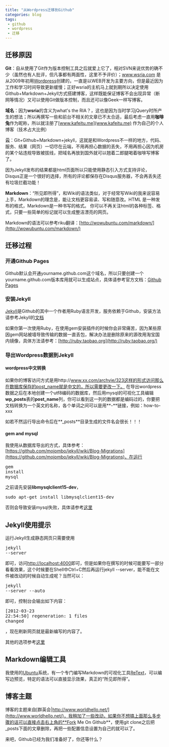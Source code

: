 ```yaml
---
title: "从Wordpress迁移到Github"
categories: blog
tags:
 - github
 - wordpress
 - 迁移
---
```


## 迁移原因
**Git**：自从使用了Git作为版本控制工具之后就爱上它了，相对SVN来说优势的确不少（虽然也有人批评，但凡事都有两面性，这里不予评价）；www.wsria.com 是从2009年初用[Wordpress](http://wordpress.com/)创建的，一直是以WEB开发为主要方向，但是最近因为工作和学习时间导致更新缓慢；正好wsria的主机马上就到期所以决定使用Github+Markdown+Jekyll方式搭建博客，这样既能保证博客不会出现异常（断网等情况）又可以使用Git做版本控制，而且还可以像Geek一样写博客。

**域名**：因为**wsria**的含义为what's the RIA？，这也是因为当时学习jQuery时所产生的想法；所以再撰写一些和前台不相关的文章已不太合适，最后考虑一直用**咖啡兔**作为昵称，所以就注册了[www.kafeitu.me](www.kafeitu.me) 作为自己的个人博客（技术占大比例）

**云**：Git+Github+Markdown+jekyll，这就是和Wordpress不一样的地方，代码、服务、结果（网页）一切尽在云端，不用再担心数据的丢失，不用再担心因为机房的某个站违规导致被拔线，把域名再放到国外就可以翘着二郎腿喝着咖啡写博客了。

因为Jekyll发布的结果都是html页面所以只能使用静态引入方式支持评论，Disqus正是一个很好的选择，所有的评论都保存在Disqus服务器，不会再丢失还有垃圾拦截功能！

**Markdown**：“所见即所得”，和Wiki的语法类似，对于经常写Wiki的我来说容易上手，Markdown的理念是，能让文档更容易读、写和随意改。HTML 是一种发布的格式，Markdown是一种书写的格式。
你可以不再关注html的各种标签、格式，只要一些简单的标记就可以生成整洁漂亮的网页。

Markdown的语法可以参考riku翻译：[http://wowubuntu.com/markdown/](http://wowubuntu.com/markdown/)

## 迁移过程
### 开通Github Pages
Github默认会开通yourname.github.com这个域名，所以只要创建一个yourname.github.com版本库用就可以生成站点，具体请参考官方文档：[Github Pages](http://pages.github.com/)

### 安装Jekyll
[Jekyll](https://github.com/mojombo/jekyll)是Github的其中一个作者用Ruby语言开发，服务依赖于Github，安装方法请参考Jekyll的[文档](https://github.com/mojombo/jekyll)

如果你第一次使用Ruby，在使用gem安装插件的时候你会非常痛苦，因为某些原因gem网站被墙导致传输的数据一直丢包，解决办法是删除原来的源改用淘宝国内镜像，具体方法请参考：[http://ruby.taobao.org](http://ruby.taobao.org/)

### 导出Wordpress数据到Jekyll
#### wordpress中文转换
如果你的博客访问方式是用http://www.xx.com/archvie/323这样的形式访问那么在数据库保存的post_name就是中文的，所以需要更改一下。
在导出wordpress数据之后在本地创建一个utf8编码的数据库，然后用mysql的可视化工具编辑**wp_posts**表的**post_name**列，你可以看到这一列的数据都是编码过的，你要把文档转换为一个英文的名称，各个单词之间可以是用**-**链接，例如：how-to-xxx

如若不然运行导出命令后在**_posts**目录生成的文件名会很长！！！

#### gem and mysql
我使用从数据库导出的方式，具体参考：[https://github.com/mojombo/jekyll/wiki/Blog-Migrations](https://github.com/mojombo/jekyll/wiki/Blog-Migrations)，在运行<pre>gem install mysql</pre>之前请先安装**libmysqlclient15-dev**，
<pre>sudo apt-get install libmysqlclient15-dev</pre>
否则会导致安装mysql失败，具体请参考[这里](http://stackoverflow.com/questions/9816745/convert-wordpress-to-jekyll-has-a-error-of-ruby-mysql/9821988#9821988)

## Jekyll使用提示
运行Jekyll生成静态网页只需要使用<pre>jekyll --server</pre>即可，访问[http://localhost:4000](http://localhost:4000)即可，但是如果你在撰写的时候可能要写一部分看看效果，这个时候要在Shell中Ctrl+C然后再运行jekyll --server，能不能在文件被改动的时候自动生成呢？当然可以：<pre>jekyll --server --auto</pre>即可，控制台会输出如下内容：<pre>[2012-03-23 22:54:50] regeneration: 1 files changed</pre>，现在刷新网页就是最新编写的内容了。

其他的选项参考[这里](https://github.com/mojombo/jekyll/wiki/configuration)

## Markdown编辑工具
我使用的[Ubuntu](http://www.ubuntu.com, "Ubuntu Desktop x64")系统，有一个专门编写Markdown的可视化工具[ReText](http://sourceforge.net/p/retext/home/ReText/)，可以编写边预览，特定的语法可以直接显示效果，真正的“所见即所得”。

## 博客主题
博客的主题来自[群英会|http://www.worldhello.net/](http://www.worldhello.net/)，我稍加了一些改动，如果你不想搞上面那么多步骤的话可以直接点击右上角的**Fork Me On Github**，使用git clone之后把_posts下面的文章删除，再把一些配置信息设置为自己的就可以了。

来吧，Github已经为我们准备好了，你还等什么？
